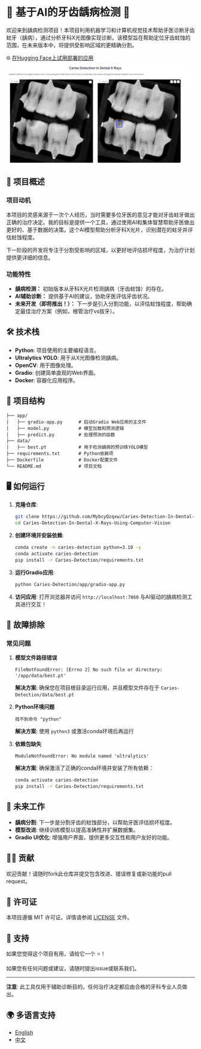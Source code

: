 # 🦷 基于AI的牙齿龋病检测 🦷

欢迎来到龋病检测项目！本项目利用机器学习和计算机视觉技术帮助牙医诊断牙齿蛀牙（龋病），通过分析牙科X光图像实现诊断。该模型旨在帮助定位牙齿蛀蚀的范围，在未来版本中，将提供受影响区域的更精确分割。

🌐 [在Hugging Face上试用部署的应用](https://sabagul-caries-detection-from-x-rays.hf.space)

<img src="result.png" alt="Logo" width="700" />

## 🚀 项目概述

### 项目动机
本项目的灵感来源于一次个人经历，当时需要多位牙医的意见才能对牙齿蛀牙做出正确的治疗决定。我的目标是提供一个工具，通过使用AI和集体智慧帮助牙医做出更好的、基于数据的决策。这个AI模型帮助分析牙科X光片，识别潜在的蛀牙并评估蛀蚀程度。

下一阶段的开发将专注于分割受影响的区域，以更好地评估损坏程度，为治疗计划提供更详细的信息。

### 功能特性
- **龋病检测：** 初始版本从牙科X光片检测龋病（牙齿蛀蚀）的存在。
- **AI辅助诊断：** 提供基于AI的建议，协助牙医评估牙齿状况。
- **未来开发（即将推出！）：** 下一步是引入分割功能，以评估蛀蚀程度，帮助确定最佳治疗方案（例如，根管治疗vs拔牙）。

## 🛠 技术栈
- **Python**: 项目使用的主要编程语言。
- **Ultralytics YOLO**: 用于从X光图像检测龋病。
- **OpenCV**: 用于图像处理。
- **Gradio**: 创建简单直观的Web界面。
- **Docker**: 容器化应用程序。

## 📂 项目结构
```
├── app/
│   ├── gradio-app.py      # 启动Gradio Web应用的主文件
│   ├── model.py           # 模型加载和预测逻辑
│   ├── predict.py         # 处理预测的函数
├── data/
│   ├── best.pt            # 用于检测龋病的预训练YOLO模型
├── requirements.txt       # Python依赖项
├── Dockerfile             # Docker配置文件
└── README.md              # 项目文档
```

## 🖥 如何运行

1. **克隆仓库**:
   ```bash
   git clone https://github.com/MybcyQzqxw/Caries-Detection-In-Dental-X-Rays-Using-Computer-Vision.git
   cd Caries-Detection-In-Dental-X-Rays-Using-Computer-Vision
   ```

2. **创建环境并安装依赖**:
   ```bash
   conda create -n caries-detection python=3.10 -y
   conda activate caries-detection
   pip install -r Caries-Detection/requirements.txt
   ```

3. **运行Gradio应用**:
   ```bash
   python Caries-Detection/app/gradio-app.py
   ```

4. **访问应用**:
   打开浏览器并访问 `http://localhost:7860` 与AI驱动的龋病检测工具进行交互！

## 🔧 故障排除

### 常见问题

1. **模型文件路径错误**
   ```
   FileNotFoundError: [Errno 2] No such file or directory: '/app/data/best.pt'
   ```
   **解决方案**: 确保您在项目根目录运行应用，并且模型文件存在于 `Caries-Detection/data/best.pt`

2. **Python环境问题**
   ```
   找不到命令 "python"
   ```
   **解决方案**: 使用 `python3` 或激活conda环境后再运行

3. **依赖包缺失**
   ```
   ModuleNotFoundError: No module named 'ultralytics'
   ```
   **解决方案**: 确保激活了正确的conda环境并安装了所有依赖：
   ```bash
   conda activate caries-detection
   pip install -r Caries-Detection/requirements.txt
   ```

## 📝 未来工作
- **龋病分割**: 下一步是分割牙齿的蛀蚀部分，以帮助牙医评估损坏程度。
- **模型改进**: 继续训练模型以提高准确性并扩展数据集。
- **Gradio UI优化**: 增强用户界面，提供更多交互性和用户友好的功能。

## 👩‍💻 贡献
欢迎贡献！请随时fork此仓库并提交包含改进、错误修复或新功能的pull request。

## 📄 许可证
本项目遵循 MIT 许可证。详情请参阅 [LICENSE](LICENSE) 文件。

## 🤝 支持
如果您觉得这个项目有用，请给它一个 ⭐️！

如果您有任何问题或建议，请随时提出issue或联系我们。

---

**注意**: 此工具仅用于辅助诊断目的。任何治疗决定都应由合格的牙科专业人员做出。

## 🌍 多语言支持
- [English](README.md)
- [中文](README.zh-CN.md)
